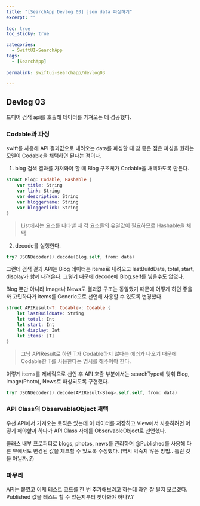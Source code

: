 ```yaml
---
title: "[SearchApp Devlog 03] json data 파싱하기"
excerpt: ""
  
toc: true
toc_sticky: true

categories:
  - SwiftUI-SearchApp
tags:
  - [SearchApp]
  
permalink: swiftui-searchapp/devlog03

---
```


## Devlog 03

드디어 검색 api를 호출해 데이터를 가져오는 데 성공했다.

### Codable과 파싱

swift를 사용해 API 결과값으로 내려오는 data를 파싱할 때 참 좋은 점은 파싱을 원하는 모델이 Codable을 채택하면 된다는 점이다.

1. blog 검색 결과를 가져와야 할 때 Blog 구조체가 Codable을 채택하도록 만든다.

```swift
struct Blog: Codable, Hashable {
    var title: String
    var link: String
    var description: String
    var bloggername: String
    var bloggerlink: String
}
```

> List에서는 요소를 나타낼 때 각 요소들의 유일값이 필요하므로 Hashable을 채택

2. decode를 실행한다.

```swift
try? JSONDecoder().decode(Blog.self, from: data)
``` 

그런데 검색 결과 API는 Blog 데이터는 items로 내려오고 lastBuildDate, total, start, display가 함께 내려온다. 그렇기 때문에 decode에 Blog.self를 넣을수도 없었다.

Blog 뿐만 아니라 Image나 News도 결과값 구조는 동일했기 때문에 어떻게 하면 좋을까 고민하다가 items를 Generic으로 선언해 사용할 수 있도록 변경했다.

```swift
struct APIResult<T: Codable>: Codable {
    let lastBuildDate: String
    let total: Int
    let start: Int
    let display: Int
    let items: [T]
}
```

> 그냥 APIResult<T>로 하면 T가 Codable하지 않다는 에러가 나오기 때문에 Codable한 T를 사용한다는 명시를 해주어야 한다.

이렇게 items를 제네릭으로 선언 후 API 호출 부분에서는 searchType에 맞춰 Blog, Image(Photo), News로 파싱되도록 구현했다.

```swift
try? JSONDecoder().decode(APIResult<Blog>.self.self, from: data)
```

### API Class의 ObservableObject 채택

우선 API에서 가져오는 로직은 있는데 이 데이터를 저장하고 View에서 사용하려면 어떻게 해야할까 하다가 API Class 자체를 ObservableObject로 선언했다.

클래스 내부 프로퍼티로 blogs, photos, news를 관리하며 @Published를 사용해 다른 뷰에서도 변경된 값을 체크할 수 있도록 수정했다. (역시 익숙치 않은 방법.. 틀린 것을 아닐까..?)

### 마무리

API는 붙였고 이제 테스트 코드를 한 번 추가해보려고 하는데 과연 잘 될지 모르겠다. Published 값을 테스트 할 수 있는지부터 찾아봐야 하나?.?
